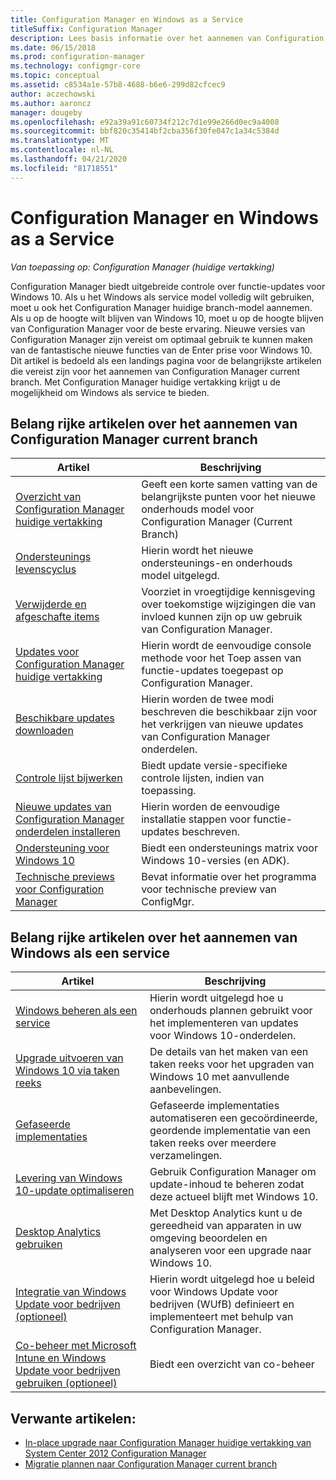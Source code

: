 ```yaml
---
title: Configuration Manager en Windows as a Service
titleSuffix: Configuration Manager
description: Lees basis informatie over het aannemen van Configuration Manager huidige branch ter ondersteuning van Windows as a service.
ms.date: 06/15/2018
ms.prod: configuration-manager
ms.technology: configmgr-core
ms.topic: conceptual
ms.assetid: c8534a1e-57b8-4688-b6e6-299d82cfcec9
author: aczechowski
ms.author: aaroncz
manager: dougeby
ms.openlocfilehash: e92a39a91c60734f212c7d1e99e266d0ec9a4008
ms.sourcegitcommit: bbf820c35414bf2cba356f30fe047c1a34c5384d
ms.translationtype: MT
ms.contentlocale: nl-NL
ms.lasthandoff: 04/21/2020
ms.locfileid: "81718551"
---
```

# <a name="configuration-manager-and-windows-as-a-service"></a>Configuration Manager en Windows as a Service

*Van toepassing op: Configuration Manager (huidige vertakking)*

Configuration Manager biedt uitgebreide controle over functie-updates voor Windows 10. Als u het Windows als service model volledig wilt gebruiken, moet u ook het Configuration Manager huidige branch-model aannemen. Als u op de hoogte wilt blijven van Windows 10, moet u op de hoogte blijven van Configuration Manager voor de beste ervaring. Nieuwe versies van Configuration Manager zijn vereist om optimaal gebruik te kunnen maken van de fantastische nieuwe functies van de Enter prise voor Windows 10. Dit artikel is bedoeld als een landings pagina voor de belangrijkste artikelen die vereist zijn voor het aannemen van Configuration Manager current branch. Met Configuration Manager huidige vertakking krijgt u de mogelijkheid om Windows als service te bieden.

## <a name="key-articles-about-adopting-configuration-manager-current-branch"></a>Belang rijke artikelen over het aannemen van Configuration Manager current branch

| Artikel        | Beschrijving          | 
| ------------- |-------------|
|[Overzicht van Configuration Manager huidige vertakking](../plan-design/changes/whats-new-incremental-versions.md)|Geeft een korte samen vatting van de belangrijkste punten voor het nieuwe onderhouds model voor Configuration Manager (Current Branch)|
|[Ondersteunings levenscyclus](../servers/manage/current-branch-versions-supported.md)|Hierin wordt het nieuwe ondersteunings-en onderhouds model uitgelegd.|
|[Verwijderde en afgeschafte items](../plan-design/changes/deprecated/removed-and-deprecated.md)|Voorziet in vroegtijdige kennisgeving over toekomstige wijzigingen die van invloed kunnen zijn op uw gebruik van Configuration Manager.|
|[Updates voor Configuration Manager huidige vertakking](../servers/manage/updates.md)|Hierin wordt de eenvoudige console methode voor het Toep assen van functie-updates toegepast op Configuration Manager.|
|[Beschikbare updates downloaden](../servers/manage/install-in-console-updates.md#get-available-updates)|Hierin worden de twee modi beschreven die beschikbaar zijn voor het verkrijgen van nieuwe updates van Configuration Manager onderdelen.|
|[Controle lijst bijwerken](../servers/manage/install-in-console-updates.md#bkmk_beforeinstall)|Biedt update versie-specifieke controle lijsten, indien van toepassing.| 
|[Nieuwe updates van Configuration Manager onderdelen installeren](../servers/manage/install-in-console-updates.md#bkmk_install)|Hierin worden de eenvoudige installatie stappen voor functie-updates beschreven.|
|[Ondersteuning voor Windows 10](../plan-design/configs/support-for-windows-10.md)|Biedt een ondersteunings matrix voor Windows 10-versies (en ADK).|
|[Technische previews voor Configuration Manager](../get-started/technical-preview.md)|Bevat informatie over het programma voor technische preview van ConfigMgr.|


## <a name="key-articles-about-adopting-windows-as-a-service"></a>Belang rijke artikelen over het aannemen van Windows als een service

| Artikel        | Beschrijving          |
| ------------- |-------------|
|[Windows beheren als een service](../../osd/deploy-use/manage-windows-as-a-service.md)|Hierin wordt uitgelegd hoe u onderhouds plannen gebruikt voor het implementeren van updates voor Windows 10-onderdelen.|
|[Upgrade uitvoeren van Windows 10 via taken reeks](../../osd/deploy-use/create-a-task-sequence-to-upgrade-an-operating-system.md)|De details van het maken van een taken reeks voor het upgraden van Windows 10 met aanvullende aanbevelingen.|
|[Gefaseerde implementaties](../../osd/deploy-use/create-phased-deployment-for-task-sequence.md)|Gefaseerde implementaties automatiseren een gecoördineerde, geordende implementatie van een taken reeks over meerdere verzamelingen.|  
|[Levering van Windows 10-update optimaliseren](../../sum/deploy-use/optimize-windows-10-update-delivery.md)|Gebruik Configuration Manager om update-inhoud te beheren zodat deze actueel blijft met Windows 10.|
|[Desktop Analytics gebruiken](../../desktop-analytics/overview.md)|Met Desktop Analytics kunt u de gereedheid van apparaten in uw omgeving beoordelen en analyseren voor een upgrade naar Windows 10.|
|[Integratie van Windows Update voor bedrijven (optioneel)](../../sum/deploy-use/integrate-windows-update-for-business-windows-10.md)|Hierin wordt uitgelegd hoe u beleid voor Windows Update voor bedrijven (WUfB) definieert en implementeert met behulp van Configuration Manager.|
|[Co-beheer met Microsoft Intune en Windows Update voor bedrijven gebruiken (optioneel)](../../comanage/overview.md)|Biedt een overzicht van co-beheer|


## <a name="related-articles"></a>Verwante artikelen:

- [In-place upgrade naar Configuration Manager huidige vertakking van System Center 2012 Configuration Manager](../servers/deploy/install/upgrade-to-configuration-manager.md)
- [Migratie plannen naar Configuration Manager current branch](../migration/planning-for-migration.md)
